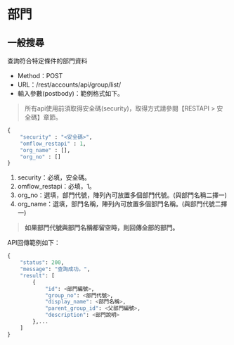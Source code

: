 
# 部門

## 一般搜尋

查詢符合特定條件的部門資料

* Method：POST
* URL：/rest/accounts/api/group/list/
* 輸入參數(postbody)：範例格式如下。

> 所有api使用前須取得安全碼(security)，取得方式請參閱【RESTAPI > 安全碼】章節。

```python
{
	"security" : "<安全碼>",
	"omflow_restapi" : 1,
	"org_name" : [],
	"org_no" : []
}
```

1. security：必填，安全碼。  
2. omflow_restapi：必填，1。  
3. org_no：選填，部門代號，陣列內可放置多個部門代號。(與部門名稱二擇一)  
4. org_name：選填，部門名稱，陣列內可放置多個部門名稱。(與部門代號二擇一)  

> **如果部門代號與部門名稱都留空時，則回傳全部的部門。**

API回傳範例如下：

```python
{
    "status": 200,
    "message": "查詢成功。",
    "result": [
        {
            "id": <部門編號>,
            "group_no": <部門代號>,
            "display_name": <部門名稱>,
            "parent_group_id": <父部門編號>,
            "description": <部門說明>
        },...
    ]
}
```
